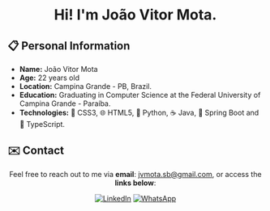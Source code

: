 <h1 align="center">Hi! I'm João Vitor Mota.</h1>

<!-- Informações Pessoais -->
## 📋 Personal Information

- **Name:** João Vitor Mota
- **Age:** 22 years old
- **Location:** Campina Grande - PB, Brazil.
- **Education:** Graduating in Computer Science at the Federal University of Campina Grande - Paraíba.
- **Technologies:** 🎨 CSS3, 🌐 HTML5, 🐍 Python, ☕ Java, 🍃 Spring Boot and 📄 TypeScript.

<!-- Lista de Redes para Contato -->
## ✉️ Contact

<div align="center">

<p> 

Feel free to reach out to me via **email**: [jvmota.sb@gmail.com](mailto:jvmota.sb@gmail.com), or access the **links below**:

</p>

[![LinkedIn](https://img.shields.io/badge/linkedin-%230077B5.svg?style=for-the-badge&logo=linkedin&logoColor=white)](https://www.linkedin.com/in/jvsmota/)
[![WhatsApp](https://img.shields.io/badge/WhatsApp-25D366?style=for-the-badge&logo=whatsapp&logoColor=white)](https://api.whatsapp.com/send?phone=5583996193212)

</div>
